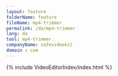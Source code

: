```yaml
---
layout: feature
folderName: feature
fileName: mp4-trimmer
permalink: /da/mp4-trimmer
lang: da
tool: mp4-trimmer
companyName: safevideokit
domain : com
---
```


{% include VideoEditorIndex/index.html %}

   